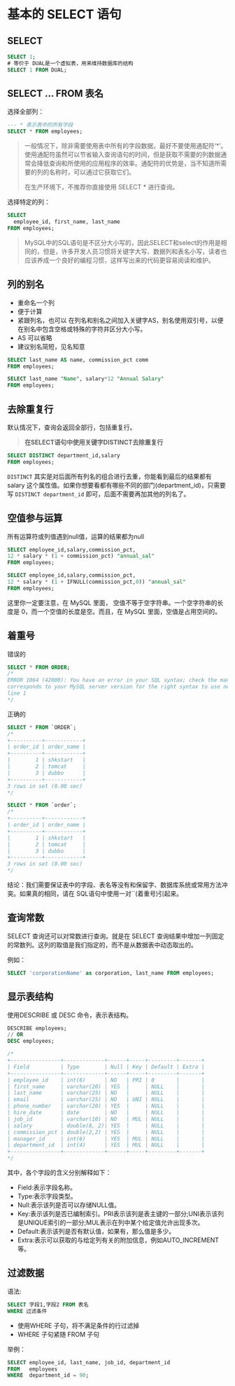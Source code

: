 # 基本的 SELECT 语句

## SELECT

```sql
SELECT 1;
# 等价于 DUAL是一个虚拟表，用来维持数据库的结构
SELECT 1 FROM DUAL;
```

## SELECT ... FROM 表名

选择全部列：

```sql
--- * 表示表中的所有字段
SELECT * FROM employees;
```

> 一般情况下，除非需要使用表中所有的字段数据，最好不要使用通配符‘*’。使用通配符虽然可以节省输入查询语句的时间，但是获取不需要的列数据通常会降低查询和所使用的应用程序的效率。通配符的优势是，当不知道所需要的列的名称时，可以通过它获取它们。
>
> 在生产环境下，不推荐你直接使用 SELECT * 进行查询。

选择特定的列：

```sql
SELECT
  employee_id, first_name, last_name
FROM employees;
```

> MySQL中的SQL语句是不区分大小写的，因此SELECT和select的作用是相同的，但是，许多开发人员习惯将关键字大写、数据列和表名小写，读者也应该养成一个良好的编程习惯，这样写出来的代码更容易阅读和维护。

## 列的别名

+ 重命名一个列
+ 便于计算
+ 紧跟列名，也可以 在列名和别名之间加入关键字AS，别名使用双引号，以便在别名中包含空格或特殊的字符并区分大小写。
+ AS 可以省略
+ 建议别名简短，见名知意

```sql
SELECT last_name AS name, commission_pct comm
FROM employees;
```

```sql
SELECT last_name "Name", salary*12 "Annual Salary"
FROM employees;
```

## 去除重复行

默认情况下，查询会返回全部行，包括重复行。

> **在SELECT语句中使用关键字DISTINCT去除重复行**

```SQL
SELECT DISTINCT department_id,salary
FROM employees;
```

`DISTINCT` 其实是对后面所有列名的组合进行去重，你能看到最后的结果都有 salary 这个属性值。如果你想要看都有哪些不同的部门(department_id)，只需要写 `DISTINCT department_id` 即可，后面不需要再加其他的列名了。

## 空值参与运算

所有运算符或列值遇到null值，运算的结果都为null

```sql
SELECT employee_id,salary,commission_pct,
12 * salary * (1 + commission_pct) "annual_sal"
FROM employees;

SELECT employee_id,salary,commission_pct,
12 * salary * (1 + IFNULL(commission_pct,0)) "annual_sal"
FROM employees;
```

这里你一定要注意，在 MySQL 里面， 空值不等于空字符串。一个空字符串的长度是 0，而一个空值的长度是空。而且，在 MySQL 里面，空值是占用空间的。

## 着重号

错误的

```sql
SELECT * FROM ORDER;
/*
ERROR 1064 (42000): You have an error in your SQL syntax; check the manual that
corresponds to your MySQL server version for the right syntax to use near 'ORDER' at
line 1
*/
```

正确的

```sql
SELECT * FROM `ORDER`;
/*
+----------+------------+
| order_id | order_name |
+----------+------------+
|        1 | shkstart   |
|        2 | tomcat     |
|        3 | dubbo      |
+----------+------------+
3 rows in set (0.00 sec)
*/

SELECT * FROM `order`;
/*
+----------+------------+
| order_id | order_name |
+----------+------------+
|        1 | shkstart   |
|        2 | tomcat     |
|        3 | dubbo      |
+----------+------------+
3 rows in set (0.00 sec)
*/
```

结论：我们需要保证表中的字段、表名等没有和保留字、数据库系统或常用方法冲突。如果真的相同，请在
SQL语句中使用一对``(着重号)引起来。

## 查询常数

SELECT 查询还可以对常数进行查询。就是在 SELECT 查询结果中增加一列固定的常数列。这列的取值是我们指定的，而不是从数据表中动态取出的。

例如：

```sql
SELECT 'corporationName' as corporation, last_name FROM employees;
```

## 显示表结构

使用DESCRIBE 或 DESC 命令，表示表结构。

```sql
DESCRIBE employees;
// OR
DESC employees;

/*
+----------------+-------------+------+-----+---------+-------+
| Field          | Type        | Null | Key | Default | Extra |
+----------------+-------------+------+-----+---------+-------+
| employee_id    | int(6)      | NO   | PRI | 0       |       |
| first_name     | varchar(20) | YES  |     | NULL    |       |
| last_name      | varchar(25) | NO   |     | NULL    |       |
| email          | varchar(25) | NO   | UNI | NULL    |       |
| phone_number   | varchar(20) | YES  |     | NULL    |       |
| hire_date      | date        | NO   |     | NULL    |       |
| job_id         | varchar(10) | NO   | MUL | NULL    |       |
| salary         | double(8, 2)| YES  |     | NULL    |       |
| commission_pct | double(2,2) | YES  |     | NULL    |       |
| manager_id     | int(6)      | YES  | MUL | NULL    |       |
| department_id  | int(4)      | YES  | MUL | NULL    |       |
+----------------+-------------+------+-----+---------+-------+
*/
```

其中，各个字段的含义分别解释如下：

+ Field:表示字段名称。
+ Type:表示字段类型。
+ Null:表示该列是否可以存储NULL值。
+ Key:表示该列是否已编制索引。PRI表示该列是表主键的一部分;UNI表示该列是UNIQUE索引的一部分;MUL表示在列中某个给定值允许出现多次。
+ Default:表示该列是否有默认值，如果有，那么值是多少。
+ Extra:表示可以获取的与给定列有关的附加信息，例如AUTO_INCREMENT等。

## 过滤数据

语法:

```sql
SELECT 字段1,字段2 FROM 表名
WHERE 过滤条件
```

+ 使用WHERE 子句，将不满足条件的行过滤掉
+ WHERE 子句紧随 FROM 子句

举例：

```sql
SELECT employee_id, last_name, job_id, department_id
FROM   employees
WHERE  department_id = 90;
```
